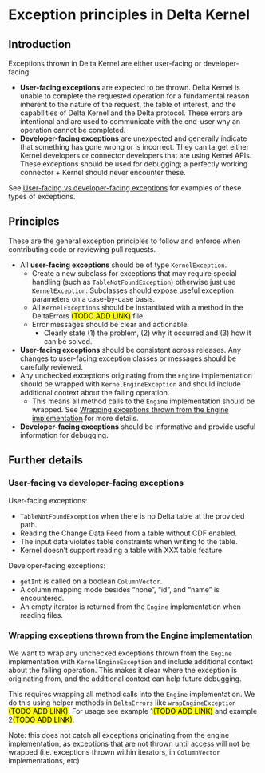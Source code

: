 # Exception principles in Delta Kernel
## Introduction
Exceptions thrown in Delta Kernel are either user-facing or developer-facing.
- **User-facing exceptions** are expected to be thrown. Delta Kernel is unable to complete the requested operation for a fundamental reason inherent to the nature of the request, the table of interest, and the capabilities of Delta Kernel and the Delta protocol. These errors are intentional and are used to communicate with the end-user why an operation cannot be completed.
- **Developer-facing exceptions** are unexpected and generally indicate that something has gone wrong or is incorrect. They can target either Kernel developers or connector developers that are using Kernel APIs. These exceptions should be used for debugging; a perfectly working connector + Kernel should never encounter these.

See [User-facing vs developer-facing exceptions](#User-facing-vs-developer-facing-exceptions) for examples of these types of exceptions.

## Principles
These are the general exception principles to follow and enforce when contributing code or reviewing pull requests.
- All **user-facing exceptions** should be of type `KernelException`.
    - Create a new subclass for exceptions that may require special handling (such as `TableNotFoundException`) otherwise just use `KernelException`. Subclasses should expose useful exception parameters on a case-by-case basis.
    - All `KernelException`s should be instantiated with a method in the DeltaErrors <mark>(TODO ADD LINK)</mark> file.
    - Error messages should be clear and actionable.
        - Clearly state (1) the problem, (2) why it occurred and (3) how it can be solved.
- **User-facing exceptions** should be consistent across releases. Any changes to user-facing exception classes or messages should be carefully reviewed.
- Any unchecked exceptions originating from the `Engine` implementation should be wrapped with `KernelEngineException` and should include additional context about the failing operation.
    - This means all method calls to the `Engine` implementation should be wrapped. See [Wrapping exceptions thrown from the Engine implementation](#Wrapping-exceptions-thrown-from-the-Engine-implementation) for more details.
- **Developer-facing exceptions** should be informative and provide useful information for debugging.

## Further details

### User-facing vs developer-facing exceptions

User-facing exceptions:
- `TableNotFoundException` when there is no Delta table at the provided path.
- Reading the Change Data Feed from a table without CDF enabled.
- The input data violates table constraints when writing to the table.
- Kernel doesn’t support reading a table with XXX table feature.

Developer-facing exceptions:
- `getInt` is called on a boolean `ColumnVector`.
- A column mapping mode besides “none”, “id”, and “name” is encountered.
- An empty iterator is returned from the `Engine` implementation when reading files.

### Wrapping exceptions thrown from the Engine implementation
We want to wrap any unchecked exceptions thrown from the `Engine` implementation with `KernelEngineException` and include additional context about the failing operation. This makes it clear where the exception is originating from, and the additional context can help future debugging.

This requires wrapping all method calls into the `Engine` implementation. We do this using helper methods in `DeltaErrors` like `wrapEngineException` <mark>(TODO ADD LINK)</mark>. For usage see example 1<mark>(TODO ADD LINK)</mark> and example 2<mark>(TODO ADD LINK)</mark>.

Note: this does not catch all exceptions originating from the engine implementation, as exceptions that are not thrown until access will not be wrapped (i.e. exceptions thrown within iterators, in `ColumnVector` implementations, etc)
